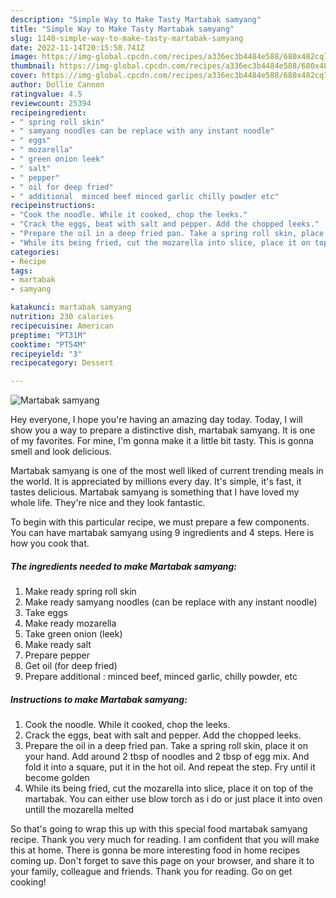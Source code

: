 ```yaml
---
description: "Simple Way to Make Tasty Martabak samyang"
title: "Simple Way to Make Tasty Martabak samyang"
slug: 1140-simple-way-to-make-tasty-martabak-samyang
date: 2022-11-14T20:15:58.741Z
image: https://img-global.cpcdn.com/recipes/a336ec3b4484e588/680x482cq70/martabak-samyang-recipe-main-photo.jpg
thumbnail: https://img-global.cpcdn.com/recipes/a336ec3b4484e588/680x482cq70/martabak-samyang-recipe-main-photo.jpg
cover: https://img-global.cpcdn.com/recipes/a336ec3b4484e588/680x482cq70/martabak-samyang-recipe-main-photo.jpg
author: Dollie Cannon
ratingvalue: 4.5
reviewcount: 25394
recipeingredient:
- " spring roll skin"
- " samyang noodles can be replace with any instant noodle"
- " eggs"
- " mozarella"
- " green onion leek"
- " salt"
- " pepper"
- " oil for deep fried"
- " additional  minced beef minced garlic chilly powder etc"
recipeinstructions:
- "Cook the noodle. While it cooked, chop the leeks."
- "Crack the eggs, beat with salt and pepper. Add the chopped leeks."
- "Prepare the oil in a deep fried pan. Take a spring roll skin, place it on your hand. Add around 2 tbsp of noodles and 2 tbsp of egg mix. And fold it into a square, put it in the hot oil. And repeat the step. Fry until it become golden"
- "While its being fried, cut the mozarella into slice, place it on top of the martabak. You can either use blow torch as i do or just place it into oven untill the mozarella melted"
categories:
- Recipe
tags:
- martabak
- samyang

katakunci: martabak samyang 
nutrition: 230 calories
recipecuisine: American
preptime: "PT31M"
cooktime: "PT54M"
recipeyield: "3"
recipecategory: Dessert

---
```



![Martabak samyang](https://img-global.cpcdn.com/recipes/a336ec3b4484e588/680x482cq70/martabak-samyang-recipe-main-photo.jpg)

Hey everyone, I hope you're having an amazing day today. Today, I will show you a way to prepare a distinctive dish, martabak samyang. It is one of my favorites. For mine, I'm gonna make it a little bit tasty. This is gonna smell and look delicious.



Martabak samyang is one of the most well liked of current trending meals in the world. It is appreciated by millions every day. It's simple, it's fast, it tastes delicious. Martabak samyang is something that I have loved my whole life. They're nice and they look fantastic.


To begin with this particular recipe, we must prepare a few components. You can have martabak samyang using 9 ingredients and 4 steps. Here is how you cook that.

<!--inarticleads1-->

##### The ingredients needed to make Martabak samyang:

1. Make ready  spring roll skin
1. Make ready  samyang noodles (can be replace with any instant noodle)
1. Take  eggs
1. Make ready  mozarella
1. Take  green onion (leek)
1. Make ready  salt
1. Prepare  pepper
1. Get  oil (for deep fried)
1. Prepare  additional : minced beef, minced garlic, chilly powder, etc




<!--inarticleads2-->

##### Instructions to make Martabak samyang:

1. Cook the noodle. While it cooked, chop the leeks.
1. Crack the eggs, beat with salt and pepper. Add the chopped leeks.
1. Prepare the oil in a deep fried pan. Take a spring roll skin, place it on your hand. Add around 2 tbsp of noodles and 2 tbsp of egg mix. And fold it into a square, put it in the hot oil. And repeat the step. Fry until it become golden
1. While its being fried, cut the mozarella into slice, place it on top of the martabak. You can either use blow torch as i do or just place it into oven untill the mozarella melted




So that's going to wrap this up with this special food martabak samyang recipe. Thank you very much for reading. I am confident that you will make this at home. There is gonna be more interesting food in home recipes coming up. Don't forget to save this page on your browser, and share it to your family, colleague and friends. Thank you for reading. Go on get cooking!
